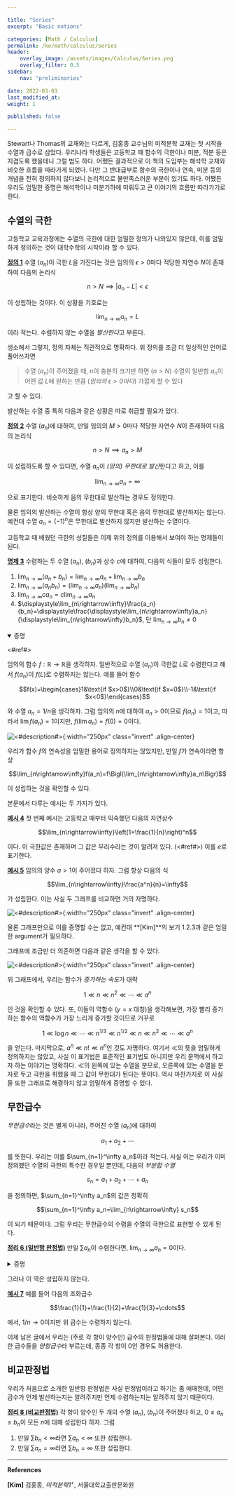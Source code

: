```yaml
---

title: "Series"
excerpt: "Basic notions"

categories: [Math / Calculus]
permalink: /ko/math/calculus/series
header:
    overlay_image: /assets/images/Calculus/Series.png
    overlay_filter: 0.5
sidebar: 
    nav: "preliminaries"

date: 2022-03-03
last_modified_at:
weight: 1

publilshed: false

---
```


Stewart나 Thomas의 교재와는 다르게, 김홍종 교수님의 미적분학 교재는 첫 시작을 수열과 급수로 삼았다. 우리나라 학생들은 고등학교 때 함수의 극한이나 미분, 적분 등은 지겹도록 했을테니 그럴 법도 하다. 어쩼든 결과적으로 이 책의 도입부는 해석학 교재와 비슷한 흐름을 따라가게 되었다. 다만 그 반대급부로 함수의 극한이나 연속, 미분 등의 개념을 전혀 정의하지 않다보니 논리적으로 불만족스러운 부분이 있기도 하다. 어쨌든 우리도 엄밀한 증명은 해석학이나 미분기하에 미뤄두고 큰 이야기의 흐름만 따라가기로 한다.

## 수열의 극한

고등학교 교육과정에는 수열의 극한에 대한 엄밀한 정의가 나와있지 않은데, 이를 엄밀하게 정의하는 것이 대학수학의 시작이라 할 수 있다.

<div class="definition" markdown="1">

<ins id="df1">**정의 1**</ins> 수열 $(a_n)$이 극한 $L$을 가진다는 것은 임의의 $\epsilon>0$마다 적당한 자연수 $N$이 존재하여 다음의 논리식

$$n>N\implies \lvert a_n-L\rvert<\epsilon$$

이 성립하는 것이다. 이 상황을 기호로는

$$\lim_{n\rightarrow\infty} a_n=L$$

이라 적는다. 수렴하지 않는 수열을 *발산한다*고 부른다.

</div>

생소해서 그렇지, 정의 자체는 직관적으로 명확하다. 위 정의를 조금 더 일상적인 언어로 풀어쓰자면

> 수열 $(a_n)$이 주어졌을 때, $n$이 충분히 크기만 하면 ($n>N$) 수열의 일반항 $a_n$이 어떤 값 $L$에 원하는 만큼 (*임의의 $\epsilon>0$마다*) 가깝게 할 수 있다

고 할 수 있다. 

발산하는 수열 중 특히 다음과 같은 상황은 따로 취급할 필요가 있다.

<div class="definition" markdown="1">

<ins id="df2">**정의 2**</ins> 수열 $(a_n)$에 대하여, 만일 임의의 $M>0$마다 적당한 자연수 $N$이 존재하여 다음의 논리식

$$n>N\implies a_n>M$$

이 성립하도록 할 수 있다면, 수열 $a_n$이 *(양의) 무한대로 발산*한다고 하고, 이를

$$\lim_{n\rightarrow\infty}a_n=\infty$$

으로 표기한다. 비슷하게 음의 무한대로 발산하는 경우도 정의한다.

</div>

물론 임의의 발산하는 수열이 항상 양의 무한대 혹은 음의 무한대로 발산하지는 않는다. 예컨대 수열 $a_n=(-1)^n$은 무한대로 발산하지 않지만 발산하는 수열이다. 

고등학교 때 배웠던 극한의 성질들은 이제 위의 정의를 이용해서 보여야 하는 명제들이 된다.

<div class="proposition" markdown="1">

<ins id="pp3">**명제 3**</ins> 수렴하는 두 수열 $(a_n)$, $(b_n)$과 상수 $c$에 대하여, 다음의 식들이 모두 성립한다.

1. $\displaystyle\lim_{n\rightarrow\infty}(a_n+b_n)=\displaystyle\lim_{n\rightarrow\infty} a_n+\displaystyle\lim_{n\rightarrow\infty}b_n$
2. $\displaystyle\lim_{n\rightarrow\infty}(a_nb_n)=\bigl(\displaystyle\lim_{n\rightarrow\infty}a_n\bigr)\bigl(\displaystyle\lim_{n\rightarrow\infty}b_n\bigr)$
3. $\displaystyle\lim_{n\rightarrow\infty}ca_n=c\displaystyle\lim_{n\rightarrow\infty}a_n$
4. $\displaystyle\lim_{n\rightarrow\infty}\frac{a_n}{b_n}=\displaystyle\frac{\displaystyle\lim_{n\rightarrow\infty}a_n}{\displaystyle\lim_{n\rightarrow\infty}b_n}$, 단 $\displaystyle\lim_{n\rightarrow\infty}b_n\neq 0$

</div>
<details class="proof" markdown="1" open>
<summary>증명</summary>

<#ref#>

</details>

임의의 함수 $f:\mathbb{R}\rightarrow\mathbb{R}$을 생각하자. 일반적으로 수열 $(a_n)$이 극한값 $L$로 수렴한다고 해서 $f(a_n)$이 $f(L)$로 수렴하지는 않는다. 예를 들어 함수

$$f(x)=\begin{cases}1&\text{if $x>0$}\\0&\text{if $x=0$}\\-1&\text{if $x<0$}\end{cases}$$

와 수열 $a_n=1/n$을 생각하자. 그럼 임의의 $n$에 대하여 $a_n>0$이므로 $f(a_n)=1$이고, 따라서 $\lim f(a_n)=1$이지만, $f(\lim a_n)=f(0)=0$이다.

![<#description#>](/assets/images/<#path#>/<#name#>.png){:width="250px" class="invert" .align-center}

우리가 함수 $f$의 연속성을 엄밀한 용어로 정의하지는 않았지만, 만일 $f$가 연속이라면 항상

$$\lim_{n\rightarrow\infty}f(a_n)=f\Bigl(\lim_{n\rightarrow\infty}a_n\Bigr)$$

이 성립하는 것을 확인할 수 있다.

본문에서 다루는 예시는 두 가지가 있다.

<div class="example" markdown="1">

<ins id="ex4">**예시 4**</ins> 첫 번째 예시는 고등학교 때부터 익숙했던 다음의 자연상수

$$\lim_{n\rightarrow\infty}\left(1+\frac{1}{n}\right)^n$$

이다. 이 극한값은 존재하며 그 값은 무리수라는 것이 알려져 있다. (<#ref#>)  이를 $e$로 표기한다.

</div>

<div class="example" markdown="1">

<ins id="ex5">**예시 5**</ins> 임의의 양수 $a>1$이 주어졌다 하자. 그럼 항상 다음의 식

$$\lim_{n\rightarrow\infty}\frac{a^n}{n}=\infty$$

가 성립한다. 이는 사실 두 그래프를 비교하면 거의 자명하다.

![<#description#>](/assets/images/<#path#>/<#name#>.png){:width="250px" class="invert" .align-center}

물론 그래프만으로 이를 증명할 수는 없고, 예컨대 **[Kim]**의 보기 1.2.3과 같은 엄밀한 argument가 필요하다.

</div>

그래프에 조금만 더 의존하면 다음과 같은 생각을 할 수 있다. 

![<#description#>](/assets/images/<#path#>/<#name#>.png){:width="250px" class="invert" .align-center}

위 그래프에서, 우리는 함수가 *증가하는 속도*가 대략

$$1\ll n\ll n^2\ll \cdots\ll a^n$$

인 것을 확인할 수 있다. 또, 이들의 역함수 ($y=x$ 대칭)을 생각해보면, 가장 빨리 증가하는 함수의 역함수가 가장 느리게 증가할 것이므로 거꾸로

$$1\ll\log n\ll \cdots\ll n^{1/3}\ll n^{1/2}\ll n\ll n^2\ll \cdots\ll a^n$$

을 얻는다. 마지막으로, $a^n\ll n!\ll n^n$인 것도 자명하다. 여기서 $\ll$의 뜻을 엄밀하게 정의하지는 않았고, 사실 이 표기법은 표준적인 표기법도 아니지만 우리 문맥에서 하고자 하는 이야기는 명확하다. $\ll$의 왼쪽에 있는 수열을 분모로, 오른쪽에 있는 수열을 분자로 두고 극한을 취했을 때 그 값이 무한대가 된다는 뜻이다. 역시 마찬가지로 이 사실들 또한 그래프로 해결하지 않고 엄밀하게 증명할 수 있다.

## 무한급수

*무한급수*라는 것은 별게 아니라, 주어진 수열 $(a_n)$에 대하여

$$a_1+a_2+\cdots$$

를 뜻한다. 우리는 이를 $\sum_{n=1}^\infty a_n$이라 적는다. 사실 이는 우리가 이미 정의했던 수열의 극한의 특수한 경우일 뿐인데, 다음의 *부분합 수열*

$$s_n=a_1+a_2+\cdots+a_n$$

을 정의하면, $\sum_{n=1}^\infty a_n$의 값은 정확히

$$\sum_{n=1}^\infty a_n=\lim_{n\rightarrow\infty} s_n$$

이 되기 때문이다. 그럼 우리는 무한급수의 수렴을 수열의 극한으로 표현할 수 있게 된다.

<div class="proposition" markdown="1">

<ins id="thm6">**정리 6 (일반항 판정법)**</ins> 만일 $\sum a_n$이 수렴한다면, $\displaystyle\lim_{n\rightarrow \infty}a_n=0$이다.

</div>
<details class="proof" markdown="1">
<summary>증명</summary>

$a_n=s_n-s_{n-1}$의 양 변에 극한을 취하자. 우변은 가정에 의하 수렴하는 두 수열의 차이이므로 수렴하고, 그 값은 $0$이므로 원하는 정리가 성립한다.

</details>

그러나 이 역은 성립하지 않는다.

<div class="example" markdown="1">

<ins id="ex7">**예시 7**</ins> 예를 들어 다음의 조화급수

$$\frac{1}{1}+\frac{1}{2}+\frac{1}{3}+\cdots$$

에서, $1/n\rightarrow 0$이지만 위 급수는 수렴하지 않는다.

</div>

이제 남은 글에서 우리는 (주로 각 항이 양수인) 급수의 판정법들에 대해 살펴본다. 이러한 급수들을 *양항급수*라 부르는데, 종종 각 항이 0인 경우도 허용한다. 
 
## 비교판정법
 
우리가 처음으로 소개한 일반항 판정법은 사실 판정법이라고 하기는 좀 애매한데, 어떤 급수가 언제 발산하는지는 알려주지만 언제 수렴하는지는 알려주지 않기 때문이다. 

<div class="proposition" markdown="1">

<ins id="thm8">**정리 8 (비교판정법)**</ins> 각 항이 양수인 두 개의 수열 $(a_n)$, $(b_n)$이 주어졌다 하고, $0\leq a_n\leq b_n$이 모든 $n$에 대해 성립한다 하자. 그럼

1. 만일 $\sum b_n<\infty$라면 $\sum a_n<\infty$ 또한 성립한다.
2. 만일 $\sum a_n=\infty$라면 $\sum b_n=\infty$ 또한 성립한다.

</div>



---

**References**

**[Kim]** 김홍종, *미적분학1<sup>+</sup>*, 서울대학교출판문화원
